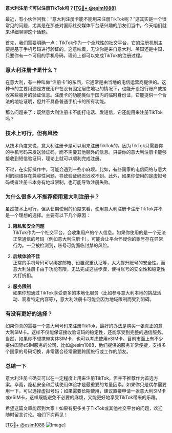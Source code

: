 **意大利注册卡可以注册TikTok吗？[[TG💪+ @esim1088](https://t.me/s/esim1088)]**

最近，有小伙伴问我：“意大利注册卡能不能用来注册TikTok呢？”这其实是一个很常见的问题，尤其是在那些对国际社交媒体平台感兴趣的朋友们当中。今天咱们就来详细聊聊这个话题。

首先，我们需要明确一点：TikTok作为一个全球性的社交平台，它的注册机制主要是基于手机号码进行验证的。这意味着，无论你是来自意大利、美国还是中国，只要你有一个可用的手机号码，理论上都可以完成TikTok的注册过程。

### **意大利注册卡是什么？**

在意大利，有一种叫做“注册卡”的东西，它通常是由当地的电信运营商提供的。这种卡的主要用途是方便用户在没有固定居住地址的情况下，也能开设银行账户或接收某些服务的验证信息。注册卡的功能类似于国内的临时身份证，它能提供一个合法的地址证明，但并不具备普通手机卡的所有功能。

那么问题来了：既然意大利注册卡不能打电话、发短信，它还能用来注册TikTok吗？

### **技术上可行，但有风险**

从技术角度来说，意大利注册卡是可以用来注册TikTok的。因为TikTok只需要你的手机号码来发送验证码，而不需要其他额外的信息。只要你的意大利注册卡能够接收到短信验证码，理论上就可以顺利完成注册。

不过，在实际操作中，可能会遇到一些小麻烦。比如，有些国家的电信网络与意大利的网络存在兼容性问题，导致验证码迟迟收不到。此外，如果你使用的是虚拟号码或者注册卡本身有地域限制，也可能导致注册失败。

### **为什么很多人不推荐使用意大利注册卡？**

虽然技术上可行，但从长期使用的角度来看，使用意大利注册卡注册TikTok并不是一个理想的选择。主要有以下几个原因：

1. **隐私和安全问题**  
   TikTok作为一个社交平台，会收集用户的个人信息。如果你使用的是一个无法正常通信的号码（例如意大利注册卡），可能会让平台怀疑你的账号存在异常行为。一旦被检测到，账号可能面临封禁的风险。

2. **后续体验不佳**  
   正常的手机号码可以绑定邮箱、设置双重认证等，大大提升账号的安全性。而意大利注册卡由于功能有限，无法完成这些步骤，使得账号的安全性和稳定性大打折扣。

3. **服务限制**  
   如果你想通过TikTok享受更多的本地化服务（比如参与意大利本地的挑战活动、观看特定内容等），意大利注册卡可能会因为地域限制而受到阻碍。

### **有没有更好的选择？**

如果你真的需要一个意大利号码来注册TikTok，最好的办法是购买一张真正的意大利SIM卡。这样不仅能保证接收验证码的稳定性，还能享受到完整的通信服务。当然，如果你不想携带实体SIM卡，也可以考虑使用eSIM卡。目前市面上有不少提供国际eSIM服务的公司，比如@esim1088，他们提供的服务非常便捷，支持多个国家的号码切换，非常适合经常需要跨国旅行或工作的朋友。

### **总结一下**

意大利注册卡确实可以在一定程度上用来注册TikTok，但并不推荐作为首选方案。毕竟，隐私安全和后续使用体验才是最重要的考量因素。如果你只是偶尔需要用一下，可以选择虚拟号码；如果需要长期使用，建议直接申请一张意大利SIM卡或eSIM卡，这样既能避免不必要的麻烦，又能更好地享受TikTok带来的乐趣。

希望这篇文章能帮到大家！如果有更多关于TikTok或其他社交平台的问题，欢迎随时留言讨论。咱们下次再见！

[[TG💪+ @esim1088](https://t.me/s/esim1088) ![Image](https://i.postimg.cc/4NQfJmqS/Snipaste-2025-05-13-00-14-12.png)]